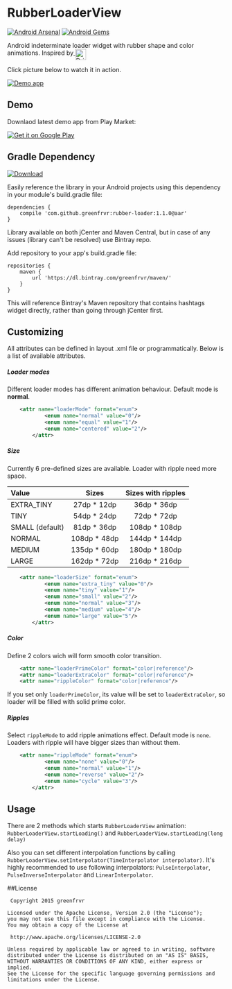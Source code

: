 # RubberLoaderView

[![Android Arsenal](https://img.shields.io/badge/Android%20Arsenal-RubberLoaderView-green.svg?style=flat)](https://android-arsenal.com/details/1/2489)
[![Android Gems](http://www.android-gems.com/badge/greenfrvr/rubber-loader.svg?branch=master)](http://www.android-gems.com/lib/greenfrvr/rubber-loader)

Android indeterminate loader widget with rubber shape and color animations.
Inspired by<a href="https://dribbble.com/shots/2000305-Loading-dark">
              <img alt="Dribbble" width="25" height="25" align="top"
                   src="https://d13yacurqjgara.cloudfront.net/assets/dribbble-ball-dnld-9887db49a749236ed542c4c553c4f27f.png" />
            </a>
    

Click picture below to watch it in action.

[![Demo app](https://github.com/greenfrvr/rubber-loader/blob/master/screenshots/rubber_loader_recommend.png)](http://www.youtube.com/watch?v=ixr83xFCRQ0)

## Demo
Downlaod latest demo app from Play Market:

<a href="https://play.google.com/store/apps/details?id=com.greenfrvr.rubberloader.sample">
  <img alt="Get it on Google Play"
       src="https://developer.android.com/images/brand/en_generic_rgb_wo_60.png" />
</a>

## Gradle Dependency
[ ![Download](https://api.bintray.com/packages/greenfrvr/maven/rubber-loader/images/download.svg) ](https://bintray.com/greenfrvr/maven/rubber-loader/_latestVersion)

Easily reference the library in your Android projects using this dependency in your module's build.gradle file:

```Gradle 
dependencies {
    compile 'com.github.greenfrvr:rubber-loader:1.1.0@aar'
}
```
Library available on both jCenter and Maven Central, but in case of any issues (library can't be resolved) use Bintray repo.

Add repository to your app's build.gradle file:

```Gradle
repositories {
    maven {
        url 'https://dl.bintray.com/greenfrvr/maven/'
    }
}
```
This will reference Bintray's Maven repository that contains hashtags widget directly, rather than going through jCenter first.

## Customizing
All attributes can be defined in layout .xml file or programmatically. Below is a list of available attributes.

##### Loader modes

Different loader modes has different animation behaviour. Default mode is **normal**.

```xml
	<attr name="loaderMode" format="enum">
            <enum name="normal" value="0"/>
            <enum name="equal" value="1"/>
            <enum name="centered" value="2"/>
        </attr>
```

##### Size

Currently 6 pre-defined sizes are available. Loader with ripple need more space.

| Value  | Sizes  | Sizes with ripples |
| :------------ |:---------------:|:------:|
| EXTRA_TINY     | 27dp * 12dp | 36dp * 36dp |
| TINY      | 54dp * 24dp        | 72dp * 72dp |
| SMALL (default) | 81dp * 36dp | 108dp * 108dp |
| NORMAL | 108dp * 48dp | 144dp * 144dp |
| MEDIUM  | 135dp * 60dp | 180dp * 180dp |
| LARGE | 162dp * 72dp | 216dp * 216dp |


```xml
    <attr name="loaderSize" format="enum">
            <enum name="extra_tiny" value="0"/>
            <enum name="tiny" value="1"/>
            <enum name="small" value="2"/>
            <enum name="normal" value="3"/>
            <enum name="medium" value="4"/>
            <enum name="large" value="5"/>
        </attr>
```

##### Color

Define 2 colors wich will form smooth color transition.  

```xml
    <attr name="loaderPrimeColor" format="color|reference"/>
    <attr name="loaderExtraColor" format="color|reference"/>
    <attr name="rippleColor" format="color|reference"/>
```
If you set only `loaderPrimeColor`, its value will be set to `loaderExtraColor`, so loader will be filled with solid prime color. 

##### Ripples

Select `rippleMode` to add ripple animations effect. Default mode is `none`. Loaders with ripple will have bigger sizes than without them. 

```xml
	<attr name="rippleMode" format="enum">
            <enum name="none" value="0"/>
            <enum name="normal" value="1"/>
            <enum name="reverse" value="2"/>
            <enum name="cycle" value="3"/>
        </attr>
```

## Usage

There are 2 methods which starts `RubberLoaderView` animation: `RubberLoaderView.startLoading()` and `RubberLoaderView.startLoading(long delay)`

Also you can set different interpolation functions by calling `RubberLoaderView.setInterpolator(TimeInterpolator interpolator)`. It's highly recommended to use following interpolators: `PulseInterpolator`, `PulseInverseInterpolator` and `LinearInterpolator`.

##License

     Copyright 2015 greenfrvr

	Licensed under the Apache License, Version 2.0 (the "License");
	you may not use this file except in compliance with the License.
	You may obtain a copy of the License at

     http://www.apache.org/licenses/LICENSE-2.0

	Unless required by applicable law or agreed to in writing, software
	distributed under the License is distributed on an "AS IS" BASIS,
	WITHOUT WARRANTIES OR CONDITIONS OF ANY KIND, either express or implied.
	See the License for the specific language governing permissions and
	limitations under the License.
